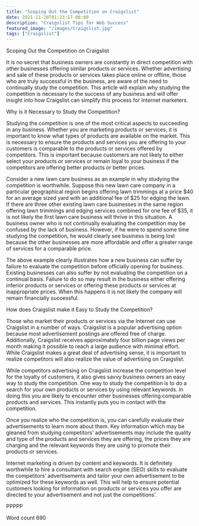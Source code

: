 ```yaml
---
title: "Scoping Out the Competition on Craigslist"
date: 2021-11-20T01:23:17-08:00
description: "Craigslist Tips for Web Success"
featured_image: "/images/Craigslist.jpg"
tags: ["Craigslist"]
---
```


Scoping Out the Competition on Craigslist

It is no secret that business owners are constantly in direct competition with other businesses offering similar products or services. Whether advertising and sale of these products or services takes place online or offline, those who are truly successful in the business, are aware of the need to continually study the competition. This article will explain why studying the competition is necessary to the success of any business and will offer insight into how Craigslist can simplify this process for Internet marketers. 

Why is it Necessary to Study the Competition?

Studying the competition is one of the most critical aspects to succeeding in any business. Whether you are marketing products or services, it is important to know what types of products are available on the market. This is necessary to ensure the products and services you are offering to your customers is comparable to the products or services offered by competitors. This is important because customers are not likely to either select your products or services or remain loyal to your business if the competitors are offering better products or better prices.

Consider a new lawn care business as an example in why studying the competition is worthwhile. Suppose this new lawn care company in a particular geographical region begins offering lawn trimmings at a price $40 for an average sized yard with an additional fee of $25 for edging the lawn. If there are three other existing lawn care businesses in the same region offering lawn trimmings and edging services combined for one fee of $35, it is not likely the first lawn care business will thrive in this situation. A business owner who is not continually evaluating the competition may be confused by the lack of business. However, if he were to spend some time studying the competition, he would clearly see business is being lost because the other businesses are more affordable and offer a greater range of services for a comparable price. 

The above example clearly illustrates how a new business can suffer by failure to evaluate the competition before officially opening for business. Existing businesses can also suffer by not evaluating the competition on a continual basis. Failure to do so may result in the business either offering inferior products or services or offering these products or services at inappropriate prices. When this happens it is not likely the company will remain financially successful. 

How does Craigslist make it Easy to Study the Competition?

Those who market their products or services via the Internet can use Craigslist in a number of ways. Craigslist is a popular advertising option because most advertisement postings are offered free of charge. Additionally, Craigslist receives approximately four billion page views per month making it possible to reach a large audience with minimal effort. While Craigslist makes a great deal of advertising sense, it is important to realize competitors will also realize the value of advertising on Craigslist.

While competitors advertising on Craigslist increase the competition level for the loyalty of customers, it also gives savvy business owners an easy way to study the competition. One way to study the competition is to do a search for your own products or services by using relevant keywords. In doing this you are likely to encounter other businesses offering comparable products and services. This instantly puts you in contact with the competition.

Once you realize who the competition is, you can carefully evaluate their advertisements to learn more about them. Key information which may be gleaned from studying competitors’ advertisements may include the quality and type of the products and services they are offering, the prices they are charging and the relevant keywords they are using to promote their products or services.

Internet marketing is driven by content and keywords. It is definitely worthwhile to hire a consultant with search engine (SEO) skills to evaluate the competitors’ advertisements and tailor your own advertisement to be optimized for these keywords as well. This will help to ensure potential customers looking for information on products or services you offer are directed to your advertisement and not just the competitions’. 

PPPPP

Word count 690






